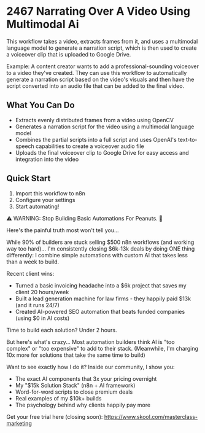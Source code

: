 # 2467 Narrating Over A Video Using Multimodal Ai

This workflow takes a video, extracts frames from it, and uses a multimodal language model to generate a narration script, which is then used to create a voiceover clip that is uploaded to Google Drive.

Example: A content creator wants to add a professional-sounding voiceover to a video they've created. They can use this workflow to automatically generate a narration script based on the video's visuals and then have the script converted into an audio file that can be added to the final video.

## What You Can Do
- Extracts evenly distributed frames from a video using OpenCV
- Generates a narration script for the video using a multimodal language model
- Combines the partial scripts into a full script and uses OpenAI's text-to-speech capabilities to create a voiceover audio file
- Uploads the final voiceover clip to Google Drive for easy access and integration into the video

## Quick Start
1. Import this workflow to n8n
2. Configure your settings
3. Start automating!

⚠️ WARNING: Stop Building Basic Automations For Peanuts. 🚫

Here's the painful truth most won't tell you...

While 90% of builders are stuck selling $500 n8n workflows (and working way too hard)...
I'm consistently closing $6k-13k deals by doing ONE thing differently:
I combine simple automations with custom AI that takes less than a week to build.

Recent client wins:
* Turned a basic invoicing headache into a $6k project that saves my client 20 hours/week
* Built a lead generation machine for law firms - they happily paid $13k (and it runs 24/7)
* Created AI-powered SEO automation that beats funded companies (using $0 in AI costs)

Time to build each solution? Under 2 hours.

But here's what's crazy...
Most automation builders think AI is "too complex" or "too expensive" to add to their stack.
(Meanwhile, I'm charging 10x more for solutions that take the same time to build)

Want to see exactly how I do it?
Inside our community, I show you:
* The exact AI components that 3x your pricing overnight
* My "$15k Solution Stack" (n8n + AI framework)
* Word-for-word scripts to close premium deals
* Real examples of my $10k+ builds
* The psychology behind why clients happily pay more

Get your free trial here (closing soon): https://www.skool.com/masterclass-marketing
